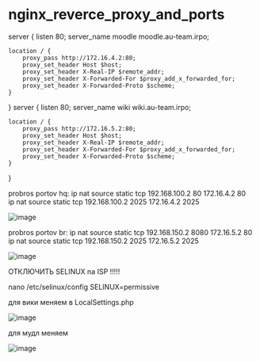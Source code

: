 # nginx_reverce_proxy_and_ports
server {
    listen 80;
    server_name moodle moodle.au-team.irpo;

    location / {
        proxy_pass http://172.16.4.2:80;
        proxy_set_header Host $host;
        proxy_set_header X-Real-IP $remote_addr;
        proxy_set_header X-Forwarded-For $proxy_add_x_forwarded_for;
        proxy_set_header X-Forwarded-Proto $scheme;
    }
}
server {
    listen 80;
    server_name wiki wiki.au-team.irpo;

    location / {
        proxy_pass http://172.16.5.2:80;
        proxy_set_header Host $host;
        proxy_set_header X-Real-IP $remote_addr;
        proxy_set_header X-Forwarded-For $proxy_add_x_forwarded_for;
        proxy_set_header X-Forwarded-Proto $scheme;
    }
}

probros portov hq:
ip nat source static tcp 192.168.100.2 80 172.16.4.2 80 <br/>
ip nat source static tcp 192.168.100.2 2025 172.16.4.2 2025<br/>

![image](https://github.com/user-attachments/assets/860e7d80-cb26-43f3-bac6-d40d167709d9)


probros portov br:
ip nat source static tcp 192.168.150.2 8080 172.16.5.2 80
ip nat source static tcp 192.168.150.2 2025 172.16.5.2 2025

![image](https://github.com/user-attachments/assets/6266eacb-5584-49a0-89b5-212635e307cf)

ОТКЛЮЧИТЬ SELINUX na ISP !!!!!

nano /etc/selinux/config
SELINUX=permissive

для вики меняем в LocalSettings.php

![image](https://github.com/user-attachments/assets/78de2d75-dcb2-49ac-9972-df0162d231bd)

для мудл меняем 

![image](https://github.com/user-attachments/assets/c0a0d69f-706d-443b-ad81-0f47f2230679)
